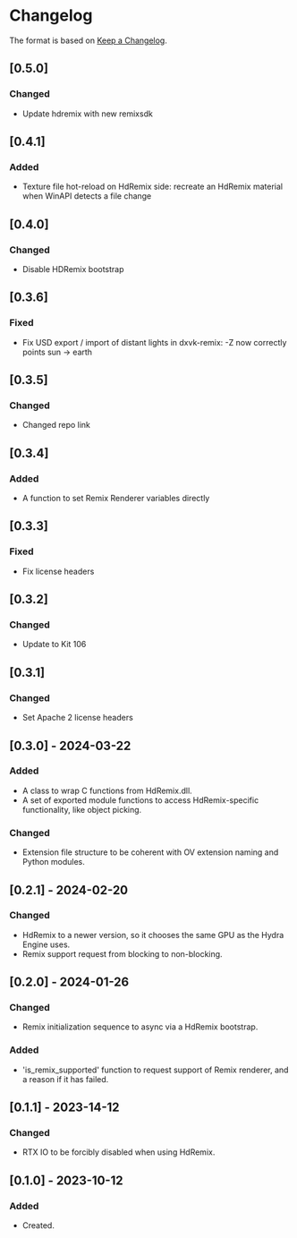 # Changelog
The format is based on [Keep a Changelog](https://keepachangelog.com/en/1.0.0/).

## [0.5.0]
### Changed
- Update hdremix with new remixsdk

## [0.4.1]
### Added
- Texture file hot-reload on HdRemix side: recreate an HdRemix material when WinAPI detects a file change

## [0.4.0]
### Changed
- Disable HDRemix bootstrap

## [0.3.6]
### Fixed
- Fix USD export / import of distant lights in dxvk-remix: -Z now correctly points sun -> earth

## [0.3.5]
### Changed
- Changed repo link

## [0.3.4]
### Added
- A function to set Remix Renderer variables directly

## [0.3.3]
### Fixed
- Fix license headers

## [0.3.2]
### Changed
- Update to Kit 106

## [0.3.1]
### Changed
- Set Apache 2 license headers

## [0.3.0] - 2024-03-22
### Added
- A class to wrap C functions from HdRemix.dll.
- A set of exported module functions to access HdRemix-specific functionality, like object picking.
### Changed
- Extension file structure to be coherent with OV extension naming and Python modules.

## [0.2.1] - 2024-02-20
### Changed
- HdRemix to a newer version, so it chooses the same GPU as the Hydra Engine uses.
- Remix support request from blocking to non-blocking.

## [0.2.0] - 2024-01-26
### Changed
- Remix initialization sequence to async via a HdRemix bootstrap.
### Added
- 'is_remix_supported' function to request support of Remix renderer, and a reason if it has failed.

## [0.1.1] - 2023-14-12
### Changed
- RTX IO to be forcibly disabled when using HdRemix.

## [0.1.0] - 2023-10-12
### Added
- Created.
